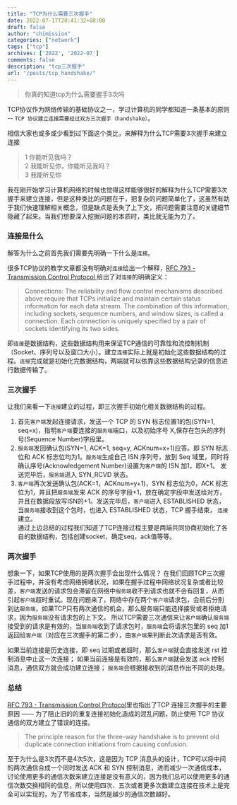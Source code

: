 ```yaml
---
title: "TCP为什么需要三次握手"
date: 2022-07-17T20:41:32+08:00
draft: false
author: "chimission"
categories: ["network"]
tags: ["tcp"]
archives: ['2022', '2022-07']
comments: false
description: "tcp三次握手"
url: "/posts/tcp_handshake/"
---
```

>你真的知道tcp为什么需要握手3次吗
 <!--more-->

TCP协议作为网络传输的基础协议之一，学过计算机的同学都知道一条基本的原则 -- `TCP 协议建立连接需要经过双方三次握手（handshake）`。 

相信大家也或多或少看到过下面这个类比，来解释为什么TCP需要3次握手来建立连接 
>1 你能听见我吗？  
 2 我能听见你，你能听见我吗？  
 3 我能听见你  

我在刚开始学习计算机网络的时候也觉得这样能够很好的解释为什么TCP需要3次握手来建立连接，但是这种类比的问题在于，把复杂的问题简单化了，这虽然有助于我们快速理解相关概念，但是缺点是丢失了上下文，把问题需要注意的关键细节隐藏了起来。当我们想要深入挖掘问题的本质时，类比就无能为力了。

### 连接是什么
解答为什么之前首先我们需要先明确一下什么是`连接`。

很多TCP协议的教学文章都没有明确对`连接`给出一个解释，[RFC 793 - Transmission Control Protocol ](https://en.wikipedia.org/wiki/Handshaking)给出了对`连接`的明确定义：
>Connections:
The reliability and flow control mechanisms described above require
that TCPs initialize and maintain certain status information for
each data stream.  The combination of this information, including
sockets, sequence numbers, and window sizes, is called a connection.
Each connection is uniquely specified by a pair of sockets
identifying its two sides.

即`连接`是数据结构，这些数据结构用来保证TCP通信的可靠性和流控制机制（Socket、序列号以及窗口大小）。建立`连接`实际上就是初始化这些数据结构的过程。`连接`完成就是初始化完数据结构，两端就可以依靠这些数据结构记录的信息进行数据传输了。 

### 三次握手
让我们来看一下`连接`建立的过程，即三次握手初始化相关数据结构的过程。

1. 首先`客户端`发起连接请求，发送一个 TCP 的 SYN 标志位置1的包(SYN=1, seq=x)，指明`客户端`要连接的`服务端`端口，以及初始序号 X,保存在包头的序列号(Sequence Number)字段里。
2. `服务端`发回确认包(SYN=1, ACK=1, seq=y, ACKnum=x+1)应答。即 SYN 标志位和 ACK 标志位均为1。`服务端`生成自己 ISN 序列号，放到 Seq 域里，同时将确认序号(Acknowledgement Number)设置为`客户端`的 ISN 加1，即X+1。 发送完毕后，`服务端`进入 SYN_RCVD 状态。
3. `客户端`再次发送确认包(ACK=1，ACKnum=y+1)，SYN 标志位为0，ACK 标志位为1，并且把`服务端`发来 ACK 的序号字段+1，放在确定字段中发送给对方，并且在数据段放写ISN的+1。发送完毕后，`客户端`进入 ESTABLISHED 状态，当`服务端`接收到这个包时，也进入 ESTABLISHED 状态，TCP 握手结束， `连接`建立。  
通过上边总结的过程我们知道了TCP连接过程主要是两端共同协商初始化了各自的数据结构，包括创建socket，确定seq，ack值等等。

### 两次握手
想象一下，如果TCP使用的是两次握手会出现什么情况？
在我们回顾TCP三次握手过程中，并没有考虑网络拥堵状况，如果在握手过程中网络状况复杂或者比较差，`客户端`发送的请求包会滞留在网络中`服务端`收不到请求也就不会有回复，从而引起`客户端`超时重试。现在问题来了，网络中存在两个`客户端`请求包，会前后分别到达`服务端`，如果TCP只有两次通信的机会，那么服务端只能选择接受或者拒绝请求，因为`服务端`没有请求包的上下文。
所以TCP需要三次通信来让`客户端`确认`服务端`接受到的请求是有效的，当`服务端`收到了请求包时，`服务端`会将请求包里的 seq 加1 返回给`客户端`（对应在三次握手的第二步），由`客户端`来判断此次请求是否有效。

如果当前连接是历史连接，即 seq 过期或者超时，那么`客户端`就会直接发送 rst 控制消息中止这一次连接；
如果当前连接是有效的，那么`客户端`就会发送 ack 控制消息，通信双方就会成功建立连接；
`服务端`会根据接收到的消息作出不同的处理。

### 总结
[RFC 793 - Transmission Control Protocol](https://datatracker.ietf.org/doc/html/rfc793)里也指出了TCP 连接三次握手的主要原因 —— 为了阻止旧的的重复连接初始化造成的混乱问题，防止使用 TCP 协议通信的双方建立了错误的连接。
>The principle reason for the three-way handshake is to prevent old duplicate connection initiations from causing confusion.

至于为什么是3次而不是4次5次，这是因为 TCP 消息头的设计，TCP可以将中间的两次通信合成一个同时发送 ACK 和 SYN 控制消息，进而减少一次通信成本，讨论使用更多的通信次数来建立连接是没有意义的，因为我们总可以使用更多的通信次数交换相同的信息，所以使用四次、五次或者更多次数建立连接在技术上是完全可以实现的，为了节省成本，当然是越少的通信次数越好。
